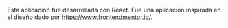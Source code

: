 Esta aplicación fue desarrollada con React. Fue una aplicación inspirada en el diseño dado por https://www.frontendmentor.io/. 
